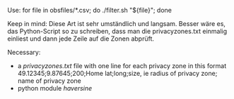 Use: for file in obsfiles/*.csv; do ./filter.sh "${file}"; done

Keep in mind:
Diese Art ist sehr umständlich und langsam.
Besser wäre es, das Python-Script so zu schreiben, dass man die privacyzones.txt einmalig einliest und dann jede Zeile auf die Zonen abprüft.

Necessary:
- a *privacyzones.txt* file with one line for each privacy zone in this format
  49.12345;9.87645;200;Home
  lat;long;size, ie radius of privacy zone; name of privacy zone
- python module *haversine*
